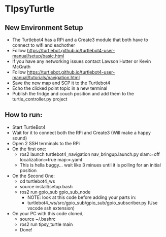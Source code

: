 # TIpsyTurtle

## New Environment Setup
* The Turtlebot4 has a RPi and a Create3 module that both have to connect to wifi and eachother
* Follow https://turtlebot.github.io/turtlebot4-user-manual/setup/basic.html
* If you have any networking issues contact Lawson Hutter or Kevin McGrath
* Follow https://turtlebot.github.io/turtlebot4-user-manual/tutorials/navigation.html
* Save the new map and SCP it to the Turtlebot4
* Echo the clicked point topic in a new terminal
* Publish the fridge and couch position and add them to the turtle_controller.py project

## How to run:
* Start TurtleBot4
* Wait for it to connect both the RPi and Create3 (Will make a happy sound)
* Open 2 SSH terminals to the RPi
* On the first one:
  * ros2 launch turtlebot4_navigation nav_bringup.launch.py slam:=off localization:=true map:=<YourMap>.yaml
  * This is hella buggy... wait like 3 minues until it is polling for an initial position
* On the Second One:
  * cd turtlebot4_ws
  * source install/setup.bash
  * ros2 run gpio_sub gpio_sub_node
    * NOTE: look at this code before adding your parts in:
    * turtlebot4_ws/src/gpio_sub/gpio_sub/gpio_subscriber.py (Use vscode ssh extension)
* On your PC with this code cloned,
  * source ~/.bashrc
  * ros2 run tipsy_turtle main
  * Done!
  
 
